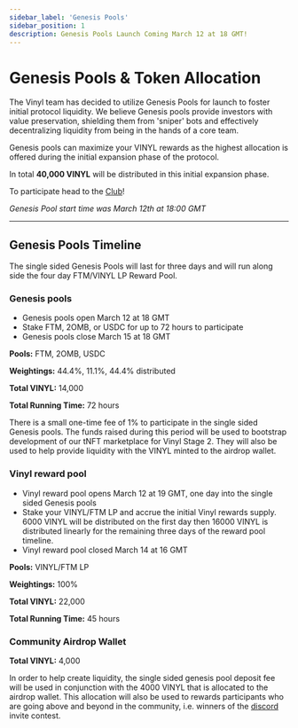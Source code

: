 ```yaml
---
sidebar_label: 'Genesis Pools'
sidebar_position: 1
description: Genesis Pools Launch Coming March 12 at 18 GMT!
---
```


# Genesis Pools & Token Allocation

The Vinyl team has decided to utilize Genesis Pools for launch to foster initial protocol liquidity. We believe Genesis pools provide investors with value preservation, shielding them from 'sniper' bots and effectively decentralizing liquidity from being in the hands of a core team.&#x20;

Genesis pools can maximize your VINYL rewards as the highest allocation is offered during the initial expansion phase of the protocol.

In total **40,000 VINYL** will be distributed in this initial expansion phase. 

To participate head to the [Club](https://vinyl.finance/club)!

_Genesis Pool start time was March 12th at 18:00 GMT_

___

## Genesis Pools Timeline

The single sided Genesis Pools will last for three days and will run along side the four day FTM/VINYL LP Reward Pool.&#x20;

### **Genesis pools**

* Genesis pools open March 12 at 18 GMT
* Stake FTM, 2OMB, or USDC for up to 72 hours to participate
* Genesis pools close March 15 at 18 GMT

**Pools:** FTM, 2OMB, USDC

**Weightings:** 44.4%, 11.1%, 44.4% distributed

**Total VINYL:**  14,000

**Total Running Time:** 72 hours

There is a small one-time fee of 1% to participate in the single sided Genesis pools. The funds raised during this period will be used to bootstrap development of our tNFT marketplace for Vinyl Stage 2. They will also be used to help provide liquidity with the VINYL minted to the airdrop wallet.&#x20;

### **Vinyl reward pool**

* Vinyl reward pool opens March 12 at 19 GMT, one day into the single sided Genesis pools
* Stake your VINYL/FTM LP and accrue the initial Vinyl rewards supply. 6000 VINYL will be distributed on the first day then 16000 VINYL is distributed linearly for the remaining three days of the reward pool timeline.&#x20;
* Vinyl reward pool closed March 14 at 16 GMT

**Pools:** VINYL/FTM LP

**Weightings:** 100%

**Total VINYL:**  22,000

**Total Running Time:** 45 hours

### **Community Airdrop Wallet**

**Total VINYL:**  4,000

In order to help create liquidity, the single sided genesis pool deposit fee will be used in conjunction with the 4000 VINYL that is allocated to the airdrop wallet. This allocation will also be used to rewards participants who are going above and beyond in the community, i.e. winners of the [discord](http://discord.gg/VqwsjEFVzc) invite contest.
